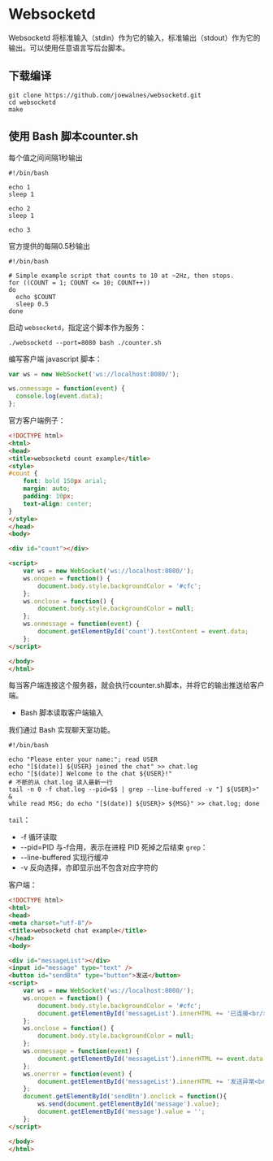 # Websocketd

Websocketd 将标准输入（stdin）作为它的输入，标准输出（stdout）作为它的输出。可以使用任意语言写后台脚本。

## 下载编译

```shell
git clone https://github.com/joewalnes/websocketd.git
cd websocketd
make
```

## 使用 Bash 脚本counter.sh

每个值之间间隔1秒输出

```shell
#!/bin/bash

echo 1
sleep 1

echo 2
sleep 1

echo 3
```

官方提供的每隔0.5秒输出

```shell
#!/bin/bash

# Simple example script that counts to 10 at ~2Hz, then stops.
for ((COUNT = 1; COUNT <= 10; COUNT++))
do
  echo $COUNT
  sleep 0.5
done
```

启动 `websocketd`，指定这个脚本作为服务：
```shell
./websocketd --port=8080 bash ./counter.sh
```

编写客户端 javascript 脚本：
```javascript
var ws = new WebSocket('ws://localhost:8080/');

ws.onmessage = function(event) {
  console.log(event.data);
};
```
官方客户端例子：
```html
<!DOCTYPE html>
<html>
<head>
<title>websocketd count example</title>
<style>
#count {
	font: bold 150px arial;
	margin: auto;
	padding: 10px;
	text-align: center;
}
</style>
</head>
<body>

<div id="count"></div>

<script>
	var ws = new WebSocket('ws://localhost:8080/');
	ws.onopen = function() {
		document.body.style.backgroundColor = '#cfc';
	};
	ws.onclose = function() {
		document.body.style.backgroundColor = null;
	};
	ws.onmessage = function(event) {
		document.getElementById('count').textContent = event.data;
	};
</script>

</body>
</html>
```

每当客户端连接这个服务器，就会执行counter.sh脚本，并将它的输出推送给客户端。

* Bash 脚本读取客户端输入

我们通过 Bash 实现聊天室功能。

```shell
#!/bin/bash

echo "Please enter your name:"; read USER
echo "[$(date)] ${USER} joined the chat" >> chat.log
echo "[$(date)] Welcome to the chat ${USER}!"
# 不断的从 chat.log 读入最新一行
tail -n 0 -f chat.log --pid=$$ | grep --line-buffered -v "] ${USER}>" &
while read MSG; do echo "[$(date)] ${USER}> ${MSG}" >> chat.log; done
```

`tail`：
- -f 循环读取
- --pid=PID 与-f合用，表示在进程 PID 死掉之后结束
`grep`：
- --line-buffered 实现行缓冲
- -v 反向选择，亦即显示出不包含对应字符的

客户端：
```html
<!DOCTYPE html>
<html>
<head>
<meta charset="utf-8"/>
<title>websocketd chat example</title>
</head>
<body>

<div id="messageList"></div>
<input id="message" type="text" />
<button id="sendBtn" type="button">发送</button>
<script>
	var ws = new WebSocket('ws://localhost:8080/');
	ws.onopen = function() {
		document.body.style.backgroundColor = '#cfc';
		document.getElementById('messageList').innerHTML += '已连接<br/>';
	};
	ws.onclose = function() {
		document.body.style.backgroundColor = null;
	};
	ws.onmessage = function(event) {
		document.getElementById('messageList').innerHTML += event.data + '<br/>';
	};
	ws.onerror = function(event) {
		document.getElementById('messageList').innerHTML += '发送异常<br/>';
	};
	document.getElementById('sendBtn').onclick = function(){
		ws.send(document.getElementById('message').value);
		document.getElementById('message').value = '';
	};
</script>

</body>
</html>
```